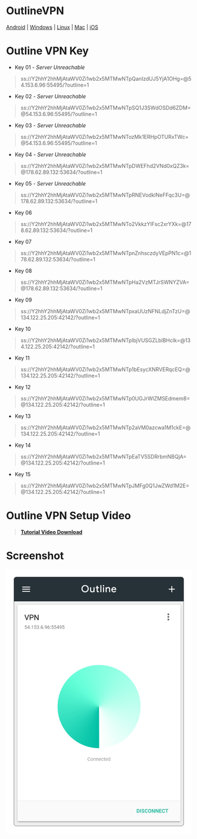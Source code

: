 # OutlineVPN

[Android](https://play.google.com/store/apps/details?id=org.outline.android.client) | [Windows](https://raw.githubusercontent.com/Jigsaw-Code/outline-releases/master/client/stable/Outline-Client.exe) | [Linux](https://raw.githubusercontent.com/Jigsaw-Code/outline-releases/master/client/stable/Outline-Client.AppImage) | [Mac](https://itunes.apple.com/us/app/outline-app/id1356178125) | [iOS](https://itunes.apple.com/us/app/outline-app/id1356177741)

# Outline VPN Key

* Key 01 *- Server Unreachable*
> ss://Y2hhY2hhMjAtaWV0Zi1wb2x5MTMwNTpQanIzdUJ5YjA1OHg=@54.153.6.96:55495/?outline=1

* Key 02 *- Server Unreachable*
> ss://Y2hhY2hhMjAtaWV0Zi1wb2x5MTMwNTpSQ1J3SWdOSDd6ZDM=@54.153.6.96:55495/?outline=1

* Key 03 *- Server Unreachable*
> ss://Y2hhY2hhMjAtaWV0Zi1wb2x5MTMwNTozMk1ERHpOTURxTWc=@54.153.6.96:55495/?outline=1

* Key 04 *- Server Unreachable*
> ss://Y2hhY2hhMjAtaWV0Zi1wb2x5MTMwNTpDWEFhd2VNd0xQZ3k=@178.62.89.132:53634/?outline=1

* Key 05 *- Server Unreachable*
> ss://Y2hhY2hhMjAtaWV0Zi1wb2x5MTMwNTpRNEVodklNeFFqc3U=@178.62.89.132:53634/?outline=1

* Key 06
> ss://Y2hhY2hhMjAtaWV0Zi1wb2x5MTMwNTo2VkkzYlFsc2xrYXk=@178.62.89.132:53634/?outline=1

* Key 07
> ss://Y2hhY2hhMjAtaWV0Zi1wb2x5MTMwNTpnZnhsczdyVEpPN1c=@178.62.89.132:53634/?outline=1

* Key 08
> ss://Y2hhY2hhMjAtaWV0Zi1wb2x5MTMwNTpHa2VzMTJrSWNYZVA=@178.62.89.132:53634/?outline=1

* Key 09
> ss://Y2hhY2hhMjAtaWV0Zi1wb2x5MTMwNTpxaUUzNFNLdjZnTzU=@134.122.25.205:42142/?outline=1

* Key 10
> ss://Y2hhY2hhMjAtaWV0Zi1wb2x5MTMwNTpIbjVUSGZLblBHclk=@134.122.25.205:42142/?outline=1

* Key 11
> ss://Y2hhY2hhMjAtaWV0Zi1wb2x5MTMwNTp1bEsycXNRVERqcEQ=@134.122.25.205:42142/?outline=1

* Key 12
> ss://Y2hhY2hhMjAtaWV0Zi1wb2x5MTMwNTp0UGJrWlZMSEdmem8=@134.122.25.205:42142/?outline=1

* Key 13
> ss://Y2hhY2hhMjAtaWV0Zi1wb2x5MTMwNTp2aVM0azcwa1M1ckE=@134.122.25.205:42142/?outline=1

* Key 14
> ss://Y2hhY2hhMjAtaWV0Zi1wb2x5MTMwNTpEaTV5SDRrbmNBQjA=@134.122.25.205:42142/?outline=1

* Key 15
> ss://Y2hhY2hhMjAtaWV0Zi1wb2x5MTMwNTpJMFg0Q1JwZWd1M2E=@134.122.25.205:42142/?outline=1

# Outline VPN Setup Video

> __[Tutorial Video Download](https://drive.google.com/file/d/17cR-jKlaUKzCyL4gzCdhQ7fqvLw6ksal/view)__

# Screenshot

![View](https://github.com/AungThuMyint/aungthumyint.github.io/blob/main/me/OutlineVPN.png)
